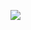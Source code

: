 
![](https://github.com/Muxiaaaa/520432910014-Muxiarefu/blob/main/%E7%AC%AC%E5%85%AD%E6%AC%A1/sketch_211030a.pde)
